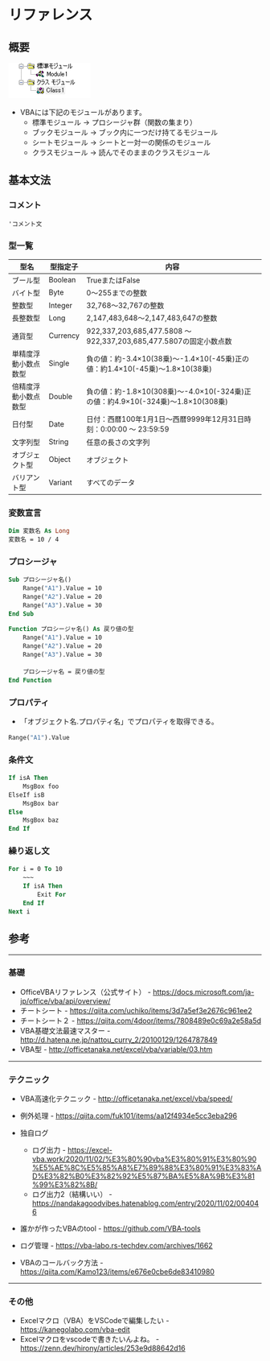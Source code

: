 # リファレンス

## 概要

![img](img/2022-07-02-09-26-23.png)

- VBAには下記のモジュールがあります。
  - 標準モジュール → プロシージャ群（関数の集まり）
  - ブックモジュール → ブック内に一つだけ持てるモジュール
  - シートモジュール → シートと一対一の関係のモジュール
  - クラスモジュール → 読んでそのままのクラスモジュール

## 基本文法

### コメント

```vba
'コメント文
```

### 型一覧

|型名|型指定子|内容|
|----|----|----|
|ブール型| Boolean|TrueまたはFalse|
|バイト型| Byte|0～255までの整数|
|整数型| Integer|32,768～32,767の整数|
|長整数型| Long|2,147,483,648～2,147,483,647の整数|
|通貨型| Currency|922,337,203,685,477.5808 ～ 922,337,203,685,477.5807の固定小数点数|
|単精度浮動小数点数型| Single|負の値：約-3.4×10(38乗)～-1.4×10(-45乗)正の値：約1.4×10(-45乗)～1.8×10(38乗)|
|倍精度浮動小数点数型| Double|負の値：約-1.8×10(308乗)～-4.0×10(-324乗)正の値：約4.9×10(-324乗)～1.8×10(308乗)|
|日付型| Date|日付：西暦100年1月1日～西暦9999年12月31日時刻：0:00:00 ～ 23:59:59|
|文字列型| String|任意の長さの文字列
|オブジェクト型| Object|オブジェクト|
|バリアント型| Variant|すべてのデータ|

### 変数宣言

```vb
Dim 変数名 As Long
変数名 = 10 / 4
```

### プロシージャ

```vb
Sub プロシージャ名()
    Range("A1").Value = 10
    Range("A2").Value = 20
    Range("A3").Value = 30
End Sub
```

```vb
Function プロシージャ名() As 戻り値の型
    Range("A1").Value = 10
    Range("A2").Value = 20
    Range("A3").Value = 30

    プロシージャ名 = 戻り値の型
End Function
```

### プロパティ

- 「オブジェクト名.プロパティ名」でプロパティを取得できる。

```vb
Range("A1").Value
```

### 条件文

```vb
If isA Then
    MsgBox foo
ElseIf isB
    MsgBox bar
Else
    MsgBox baz
End If
```

### 繰り返し文

```vb
For i = 0 To 10
    ~~~
    If isA Then
        Exit For
    End If
Next i
```

## 参考

---

### 基礎

- OfficeVBAリファレンス（公式サイト） - <https://docs.microsoft.com/ja-jp/office/vba/api/overview/>
- チートシート - <https://qiita.com/uchiko/items/3d7a5ef3e2676c961ee2>
- チートシート２ - <https://qiita.com/4door/items/7808489e0c69a2e58a5d>
- VBA基礎文法最速マスター - <http://d.hatena.ne.jp/nattou_curry_2/20100129/1264787849>
- VBA型 - <http://officetanaka.net/excel/vba/variable/03.htm>

---

### テクニック

- VBA高速化テクニック - <http://officetanaka.net/excel/vba/speed/>

- 例外処理 - <https://qiita.com/fuk101/items/aa12f4934e5cc3eba296>

- 独自ログ
  - ログ出力 - <https://excel-vba.work/2020/11/02/%E3%80%90vba%E3%80%91%E3%80%90%E5%AE%8C%E5%85%A8%E7%89%88%E3%80%91%E3%83%AD%E3%82%B0%E3%82%92%E5%87%BA%E5%8A%9B%E3%81%99%E3%82%8B/>
  - ログ出力2（結構いい） - <https://nandakagoodvibes.hatenablog.com/entry/2020/11/02/004046>

- 誰かが作ったVBAのtool - <https://github.com/VBA-tools>
- ログ管理 - <https://vba-labo.rs-techdev.com/archives/1662>

- VBAのコールバック方法 - <https://qiita.com/Kamo123/items/e676e0cbe6de83410980>

---

### その他

- Excelマクロ（VBA）をVSCodeで編集したい - <https://kanegolabo.com/vba-edit>
- Excelマクロをvscodeで書きたいんよね。 - <https://zenn.dev/hirony/articles/253e9d88642d16>